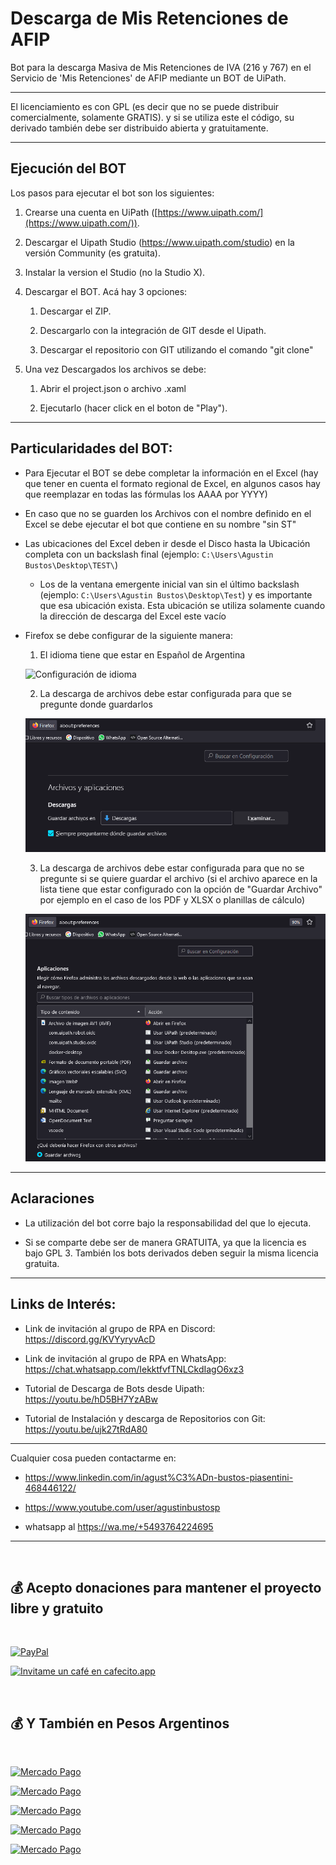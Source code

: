 # Descarga de Mis Retenciones de AFIP

Bot para la descarga Masiva de Mis Retenciones de IVA (216 y 767) en el Servicio de 'Mis Retenciones' de AFIP mediante un BOT de UiPath.

---

El licenciamiento es con GPL (es decir que no se puede distribuir comercialmente, solamente GRATIS). y si se utiliza este el código, su derivado también debe ser distribuido abierta y gratuitamente.

---

## Ejecución del BOT

Los pasos para ejecutar el bot son los siguientes:

1. Crearse una cuenta en UiPath ([https://www.uipath.com/](https://www.uipath.com/)).

2. Descargar el Uipath Studio (https://www.uipath.com/studio) en la versión Community (es gratuita).

3. Instalar la version el Studio (no la Studio X).

4. Descargar el BOT. Acá hay 3 opciones:

    1. Descargar el ZIP.
    
    2. Descargarlo con la integración de GIT desde el Uipath.
    
    4. Descargar el repositorio con GIT utilizando el comando "git clone"
    
 5. Una vez Descargados los archivos se debe:
 
    1. Abrir el project.json o archivo .xaml
     
    2. Ejecutarlo (hacer click en el boton de "Play"). 

---

## Particularidades del BOT:

- Para Ejecutar el BOT se debe completar la información en el Excel (hay que tener en cuenta el formato regional de Excel, en algunos casos hay que reemplazar en todas las fórmulas los AAAA por YYYY)

- En caso que no se guarden los Archivos con el nombre definido en el Excel se debe ejecutar el bot que contiene en su nombre "sin ST"

- Las ubicaciones del Excel deben ir desde el Disco hasta la Ubicación completa con un backslash final (ejemplo: `C:\Users\Agustin Bustos\Desktop\TEST\`)
  
  - Los de la ventana emergente inicial van sin el último backslash (ejemplo: `C:\Users\Agustin Bustos\Desktop\Test`) y es importante que esa ubicación exista. Esta ubicación se utiliza solamente cuando la dirección de descarga del Excel este vacío

- Firefox se debe configurar de la siguiente manera:

  1. El idioma tiene que estar en Español de Argentina

  ![Configuración de idioma](https://github.com/abustosp/Configuraciones/blob/master/Firefox/Idioma-Espa%C3%B1ol-ARG.png "Configuración de idioma")

  2. La descarga de archivos debe estar configurada para que se pregunte donde guardarlos

  ![Configuración de descarga](https://github.com/abustosp/Configuraciones/blob/master/Firefox/Ubicacion-de-descargas.png "Configuración de descarga")

  3. La descarga de archivos debe estar configurada para que no se pregunte si se quiere guardar el archivo (si el archivo aparece en la lista tiene que estar configurado con la opción de "Guardar Archivo" por ejemplo en el caso de los PDF y XLSX o planillas de cálculo)

  ![Configuración de descarga](https://github.com/abustosp/Configuraciones/blob/master/Firefox/Descarga-de-Archivos.png "Configuración de descarga")


---

## Aclaraciones

- La utilización del bot corre bajo la responsabilidad del que lo ejecuta.

- Si se comparte debe ser de manera GRATUITA, ya que la licencia es bajo GPL 3. También los bots derivados deben seguir la misma licencia gratuita.

---

## Links de Interés:

- Link de invitación al grupo de RPA en Discord: https://discord.gg/KVYyryvAcD

- Link de invitación al grupo de RPA en WhatsApp: https://chat.whatsapp.com/IekktfvfTNLCkdIagO6xz3

- Tutorial de Descarga de Bots desde Uipath: https://youtu.be/hD5BH7YzABw

- Tutorial de Instalación y descarga de Repositorios con Git: https://youtu.be/ujk27tRdA80

---

Cualquier cosa pueden contactarme en:

- https://www.linkedin.com/in/agust%C3%ADn-bustos-piasentini-468446122/

- https://www.youtube.com/user/agustinbustosp

- whatsapp al https://wa.me/+5493764224695

---

<br/>

## 💰 Acepto donaciones para mantener el proyecto libre y gratuito

<br/>

[![PayPal](https://img.shields.io/badge/PayPal-00457C?style=for-the-badge&logo=paypal&logoColor=white)](https://paypal.me/agustinbustosp) <!-- [<img src="http://ketekipo.com.ar/wp-content/uploads/2020/05/mercado-pago.png" alt="Image" height="30" width="100\">](https://paypal.me/paypal.me/agustinbustosp) -->

[![Invitame un café en cafecito.app](https://cdn.cafecito.app/imgs/buttons/button_5.svg)](https://cafecito.app/abustos)

<br/>

## 💰 Y También en Pesos Argentinos

<br/>

[![Mercado Pago](https://img.shields.io/badge/Mercado%20Pago%20100-009ee3?style=for-the-badge&logo=mercadopago&logoColor=white)](https://mpago.la/2JBdGez)

[![Mercado Pago](https://img.shields.io/badge/Mercado%20Pago%20500-009ee3?style=for-the-badge&logo=mercadopago&logoColor=white)](https://mpago.la/2CwfjKE)

[![Mercado Pago](https://img.shields.io/badge/Mercado%20Pago%201.000-009ee3?style=for-the-badge&logo=mercadopago&logoColor=white)](https://mpago.la/21Xvpig)

[![Mercado Pago](https://img.shields.io/badge/Mercado%20Pago%205.000-009ee3?style=for-the-badge&logo=mercadopago&logoColor=white)](https://mpago.la/1s4D4mM)

[![Mercado Pago](https://img.shields.io/badge/Mercado%20Pago%2010.000-009ee3?style=for-the-badge&logo=mercadopago&logoColor=white)](https://mpago.la/1n9cimr)
